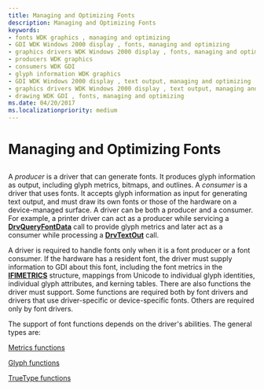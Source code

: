```yaml
---
title: Managing and Optimizing Fonts
description: Managing and Optimizing Fonts
keywords:
- fonts WDK graphics , managing and optimizing
- GDI WDK Windows 2000 display , fonts, managing and optimizing
- graphics drivers WDK Windows 2000 display , fonts, managing and optimizing
- producers WDK graphics
- consumers WDK GDI
- glyph information WDK graphics
- GDI WDK Windows 2000 display , text output, managing and optimizing
- graphics drivers WDK Windows 2000 display , text output, managing and optimizing fonts
- drawing WDK GDI , fonts, managing and optimizing
ms.date: 04/20/2017
ms.localizationpriority: medium
---
```


# Managing and Optimizing Fonts


## <span id="ddk_managing_and_optimizing_fonts_gg"></span><span id="DDK_MANAGING_AND_OPTIMIZING_FONTS_GG"></span>


A *producer* is a driver that can generate fonts. It produces glyph information as output, including glyph metrics, bitmaps, and outlines. A *consumer* is a driver that uses fonts. It accepts glyph information as input for generating text output, and must draw its own fonts or those of the hardware on a device-managed surface. A driver can be both a producer and a consumer. For example, a printer driver can act as a producer while servicing a [**DrvQueryFontData**](/windows/win32/api/winddi/nf-winddi-drvqueryfontdata) call to provide glyph metrics and later act as a consumer while processing a [**DrvTextOut**](/windows/win32/api/winddi/nf-winddi-drvtextout) call.

A driver is required to handle fonts only when it is a font producer or a font consumer. If the hardware has a resident font, the driver must supply information to GDI about this font, including the font metrics in the [**IFIMETRICS**](/windows/win32/api/winddi/ns-winddi-ifimetrics) structure, mappings from Unicode to individual glyph identities, individual glyph attributes, and kerning tables. There are also functions the driver must support. Some functions are required both by font drivers and drivers that use driver-specific or device-specific fonts. Others are required only by font drivers.

The support of font functions depends on the driver's abilities. The general types are:

[Metrics functions](font-metric-functions.md)

[Glyph functions](font-driver-functions.md)

[TrueType functions](truetype-font-driver-functions.md)

 

